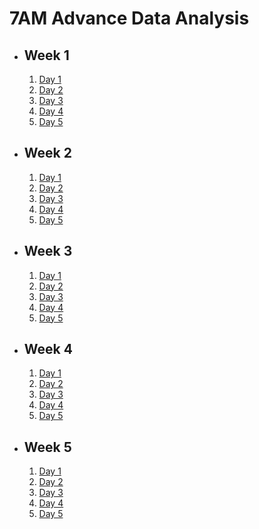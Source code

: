 # 7AM Advance Data Analysis

- ## Week 1

   1. [Day 1](https://www.facebook.com/iCodeguru/videos/456473543445962)
   2. [Day 2](https://www.facebook.com/iCodeguru/videos/1835068673665369)
   3. [Day 3](https://www.facebook.com/iCodeguru/videos/458783026722404/)
   4. [Day 4](https://www.facebook.com/iCodeguru/videos/3758930957768045)
   5. [Day 5](https://www.facebook.com/iCodeguru/videos/841553991146917)

- ## Week 2

   1. [Day 1](https://www.facebook.com/iCodeguru/videos/1853295728467291)
   2. [Day 2](https://www.facebook.com/iCodeguru/videos/983693103476932)
   3. [Day 3](https://www.facebook.com/iCodeguru/videos/2855836614554364)
   4. [Day 4](https://www.facebook.com/iCodeguru/videos/350844517621083)
   5. [Day 5](https://www.facebook.com/iCodeguru/videos/1139485383955052)

- ## Week 3

   1. [Day 1](https://www.facebook.com/iCodeguru/videos/748884260471496)
   2. [Day 2](https://www.facebook.com/iCodeguru/videos/812982130369277)
   3. [Day 3](https://www.facebook.com/iCodeguru/videos/1006896360801138)
   4. [Day 4](https://www.facebook.com/iCodeguru/videos/1294379251521141)
   5. [Day 5](https://www.facebook.com/iCodeguru/videos/774103318141359)

- ## Week 4

   1. [Day 1](https://www.facebook.com/iCodeguru/videos/457321313597546)
   2. [Day 2](https://www.facebook.com/iCodeguru/videos/760788959590423)
   3. [Day 3](https://www.facebook.com/iCodeguru/videos/458546126661357)
   4. [Day 4]()
   5. [Day 5](https://www.facebook.com/iCodeguru/videos/1519561045636755)

- ## Week 5

   1. [Day 1](https://www.facebook.com/iCodeguru/videos/1697472877456048)
   2. [Day 2](https://www.facebook.com/iCodeguru/videos/319162861246546)
   3. [Day 3](https://www.facebook.com/iCodeguru/videos/1636640587099152)
   4. [Day 4]()
   5. [Day 5]()

<!-- - ## Week

   1. [Day 1]()
   2. [Day 2]()
   3. [Day 3]()
   4. [Day 4]()
   5. [Day 5]() -->